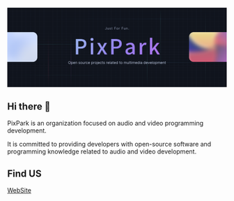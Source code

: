 ![Open Source at PixPark](https://github.com/pixpark/.github/blob/main/images/open-at-pixpark.png)

## Hi there 👋

PixPark is an organization focused on audio and video programming development. 

It is committed to providing developers with open-source software and programming knowledge related to audio and video development.

## Find US
[WebSite](https://pixpark.net/about/)

